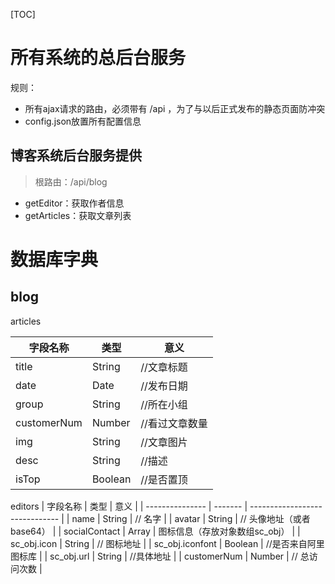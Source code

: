 [TOC]

# 所有系统的总后台服务
规则：
- 所有ajax请求的路由，必须带有 /api ，为了与以后正式发布的静态页面防冲突
- config.json放置所有配置信息

## 博客系统后台服务提供
> 根路由：/api/blog

- getEditor：获取作者信息
- getArticles：获取文章列表

# 数据库字典
## blog

articles

| 字段名称    | 类型    | 意义           |
| ----------- | ------- | -------------- |
| title       | String  | //文章标题     |
| date        | Date    | //发布日期     |
| group       | String  | //所在小组     |
| customerNum | Number  | //看过文章数量 |
| img         | String  | //文章图片     |
| desc        | String  | //描述         |
| isTop       | Boolean | //是否置顶     |

editors
| 字段名称        | 类型    | 意义                           |
| --------------- | ------- | ------------------------------ |
| name            | String  | // 名字                        |
| avatar          | String  | // 头像地址（或者base64）      |
| socialContact   | Array   | 图标信息（存放对象数组sc_obj） |
| sc_obj.icon     | String  | // 图标地址                    |
| sc_obj.iconfont | Boolean | //是否来自阿里图标库           |
| sc_obj.url      | String  | //具体地址                     |
| customerNum     | Number  | // 总访问次数                  |
